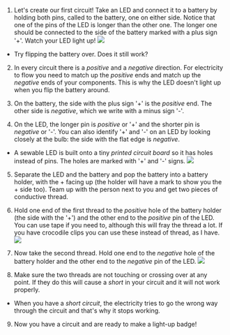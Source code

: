 1. Let's create our first circuit! Take an LED and connect it to a battery by holding both pins, called to the battery, one on either side. Notice that one of the pins of the LED is longer than the other one. The longer one should be connected to the side of the battery marked with a plus sign '+'. Watch your LED light up! ![](/assets/led_battery_140_291_650.png) 
 * Try flipping the battery over. Does it still work?
 
2. In every circuit there is a *positive* and a *negative* direction. For electricity to flow you need to match up the *positive* ends and match up the *negative* ends of your components. This is why the LED doesn't light up when you flip the battery around.
 
3. On the battery, the side with the plus sign '+' is the *positive* end. The other side is *negative*, which we write with a minus sign '-'.

4. On the LED, the longer pin is *positive* or '+' and the shorter pin is *negative* or '-'. You can also identify '+' and '-' on an LED by looking closely at the bulb: the side with the flat edge is *negative*.
 * A sewable LED is built onto a tiny *printed circuit board* so it has holes instead of pins. The holes are marked with '+' and '-' signs. ![](/assets/LEDs_pos_neg_100_650.png)

5. Separate the LED and the battery and pop the battery into a battery holder, with the + facing up (the holder will have a mark to show you the + side too). Team up with the person next to you and get two pieces of conductive thread.

6. Hold one end of the first thread to the *positive* hole of the battery holder (the side with the '+') and the other end to the *positive* pin of the LED. You can use tape if you need to, although this will fray the thread a lot. If you have crocodile clips you can use these instead of thread, as I have. ![](/assets/circuit_crocs_pos_150_191_650.png) 

7. Now take the second thread. Hold one end to the *negative* hole of the battery holder and the other end to the *negative* pin of the LED. ![](/assets/circuit_crocs_complete_100_213_650.png) 

8. Make sure the two threads are not touching or crossing over at any point. If they do this will cause a *short* in your circuit and it will not work properly.
 * When you have a *short circuit*, the electricity tries to go the wrong way through the circuit and that's why it stops working.
   
9. Now you have a circuit and are ready to make a light-up badge!
